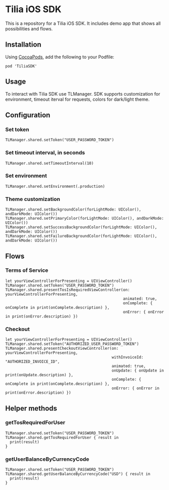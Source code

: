 # Tilia iOS SDK

This is a repository for a Tilia iOS SDK. It includes demo app that shows all possibilities and flows.

## Installation

Using [CocoaPods](https://cocoapods.org), add the following to your Podfile:

```
pod 'TiliaSDK'
```

## Usage

To interact with Tilia SDK use TLManager. SDK supports customization for environment, timeout iterval for requests, colors for dark/light theme.

## Configuration

### Set token
```
TLManager.shared.setToken("USER_PASSWORD_TOKEN")
```

### Set timeout interval, in seconds
```
TLManager.shared.setTimeoutInterval(10)
```

### Set environment
```
TLManager.shared.setEnvironment(.production)
```

### Theme customization
```
TLManager.shared.setBackgroundColor(forLightMode: UIColor(), andDarkMode: UIColor())
TLManager.shared.setPrimaryColor(forLightMode: UIColor(), andDarkMode: UIColor())
TLManager.shared.setSuccessBackgroundColor(forLightMode: UIColor(), andDarkMode: UIColor())
TLManager.shared.setFailureBackgroundColor(forLightMode: UIColor(), andDarkMode: UIColor())
```

## Flows

### Terms of Service
```
let yourViewControllerForPresenting = UIViewController()
TLManager.shared.setToken("USER_PASSWORD_TOKEN")
TLManager.shared.presentTosIsRequiredViewController(on: yourViewControllerForPresenting,
                                                    animated: true,
                                                    onComplete: { onComplete in print(onComplete.description) },
                                                    onError: { onError in print(onError.description) })
```

### Checkout
```
let yourViewControllerForPresenting = UIViewController()
TLManager.shared.setToken("AUTHORIZED_USER_PASSWORD_TOKEN")
TLManager.shared.presentCheckoutViewController(on: yourViewControllerForPresenting,
                                               withInvoiceId: "AUTHORIZED_INVOICE_ID",
                                               animated: true,
                                               onUpdate: { onUpdate in print(onUpdate.description) },
                                               onComplete: { onComplete in print(onComplete.description) },
                                               onError: { onError in print(onError.description) })
```

## Helper methods

### getTosRequiredForUser
```
TLManager.shared.setToken("USER_PASSWORD_TOKEN")
TLManager.shared.getTosRequiredForUser { result in
  print(result)
}
```

### getUserBalanceByCurrencyCode
```
TLManager.shared.setToken("USER_PASSWORD_TOKEN")
TLManager.shared.getUserBalanceByCurrencyCode("USD") { result in
  print(result)
}
```
